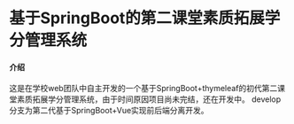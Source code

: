 # 基于SpringBoot的第二课堂素质拓展学分管理系统

#### 介绍
这是在学校web团队中自主开发的一个基于SpringBoot+thymeleaf的初代第二课堂素质拓展学分管理系统，由于时间原因项目尚未完结，还在开发中。
develop分支为第二代基于SpringBoot+Vue实现前后端分离开发。


